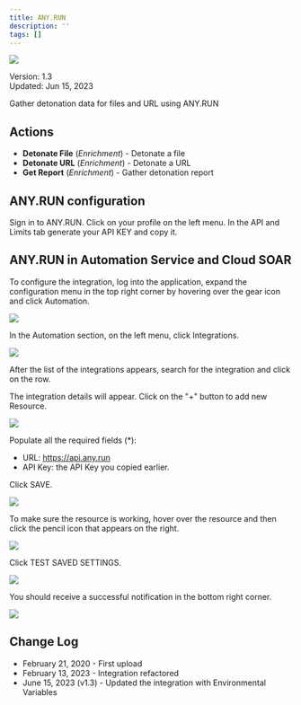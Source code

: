 ```yaml
---
title: ANY.RUN
description: ''
tags: []
---
```


![](/img/platform-services/automation-service/app-central/logos/any.run.png)

Version: 1.3  
Updated: Jun 15, 2023

Gather detonation data for files and URL using ANY.RUN

## Actions

* **Detonate File** (*Enrichment*) - Detonate a file
* **Detonate URL** (*Enrichment*) - Detonate a URL
* **Get Report** (*Enrichment*) - Gather detonation report

## ANY.RUN configuration

Sign in to ANY.RUN. Click on your profile on the left menu. In the API and Limits tab generate your API KEY and copy it.

## ANY.RUN in Automation Service and Cloud SOAR

To configure the integration, log into the application, expand the configuration menu in the top right corner by hovering over the gear icon and click Automation.

![](/img/platform-services/automation-service/app-central/integrations/any.run/any.run-1.png)

In the Automation section, on the left menu, click Integrations.

![](/img/platform-services/automation-service/app-central/integrations/any.run/any.run-2.png)

After the list of the integrations appears, search for the integration and click on the row.

The integration details will appear. Click on the "+" button to add new Resource.

![](/img/platform-services/automation-service/app-central/integrations/any.run/any.run-3.png)  


Populate all the required fields (\*):

* URL: https://api.any.run
* API Key: the API Key you copied earlier.

Click SAVE.

![](/img/platform-services/automation-service/app-central/integrations/any.run/any.run-4.png)

To make sure the resource is working, hover over the resource and then click the pencil icon that appears on the right.

![](/img/platform-services/automation-service/app-central/integrations/any.run/any.run-5.png)

Click TEST SAVED SETTINGS.

![](/img/platform-services/automation-service/app-central/integrations/any.run/any.run-6.png)

You should receive a successful notification in the bottom right corner.

![](/img/platform-services/automation-service/app-central/integrations/any.run/any.run-7.png)  
 

## Change Log

* February 21, 2020 - First upload
* February 13, 2023 - Integration refactored
* June 15, 2023 (v1.3) - Updated the integration with Environmental Variables
